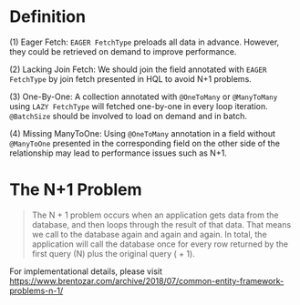 # Definition
(1) Eager Fetch:  ```EAGER FetchType``` preloads all data in advance. However, they could be retrieved on demand to improve performance. 

(2) Lacking Join Fetch: We should join the field annotated with ```EAGER FetchType``` by join fetch presented in HQL to avoid N+1 problems. 

(3) One-By-One: A collection annotated with ```@OneToMany``` or ```@ManyToMany``` using ```LAZY FetchType``` will fetched one-by-one in every loop iteration. ```@BatchSize``` should be involved to load  on demand and in batch. 

(4) Missing ManyToOne: Using ```@OneToMany``` annotation in a field without ```@ManyToOne``` presented in the corresponding field on the other side of the relationship may lead to performance issues such as N+1. 

# The N+1 Problem


> The N + 1 problem occurs when an application gets data from the database, and then loops through the result of that data. That means we call to the database again and again and again. In total, the application will call the database once for every row returned by the first query (N) plus the original query ( + 1). 

For implementational details, please visit https://www.brentozar.com/archive/2018/07/common-entity-framework-problems-n-1/ 